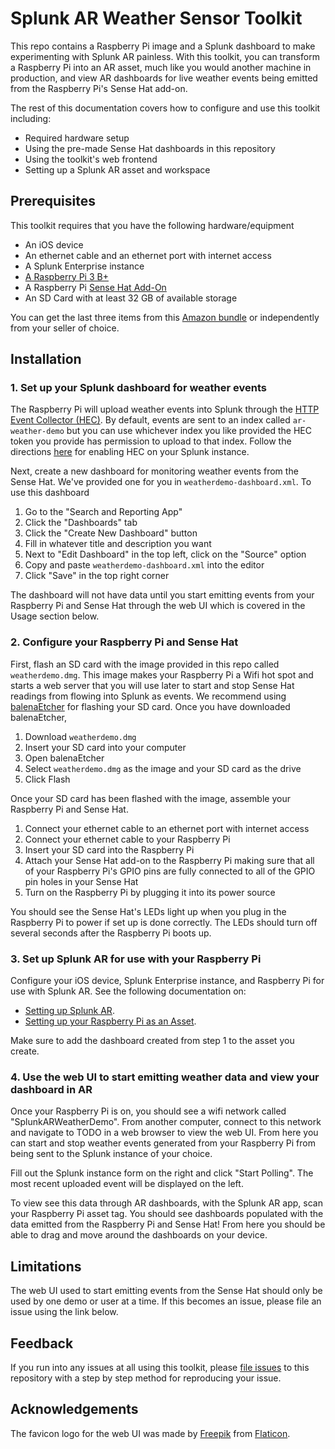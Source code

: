 # Splunk AR Weather Sensor Toolkit

This repo contains a Raspberry Pi image and a Splunk dashboard to make experimenting with Splunk AR painless. With this
toolkit, you can transform a Raspberry Pi into an AR asset, much like you would another machine in production, and view
AR dashboards for live weather events being emitted from the Raspberry Pi's Sense Hat add-on.

The rest of this documentation covers how to configure and use this toolkit including:

- Required hardware setup
- Using the pre-made Sense Hat dashboards in this repository
- Using the toolkit's web frontend
- Setting up a Splunk AR asset and workspace

## Prerequisites

This toolkit requires that you have the following hardware/equipment

- An iOS device
- An ethernet cable and an ethernet port with internet access
- A Splunk Enterprise instance
- [A Raspberry Pi 3 B+](https://www.raspberrypi.org/products/raspberry-pi-3-model-b-plus/)
- A Raspberry Pi [Sense Hat Add-On](https://www.raspberrypi.org/products/sense-hat/)
- An SD Card with at least 32 GB of available storage

You can get the last three items from this [Amazon bundle](https://www.amazon.com/gp/product/B07CHVB12D/ref=ox_sc_act_title_1?smid=A6EGA15UEFYEQ&psc=1)
or independently from your seller of choice.

## Installation

### 1. Set up your Splunk dashboard for weather events

The Raspberry Pi will upload weather events into Splunk through the [HTTP Event Collector (HEC)](https://docs.splunk.com/Documentation/Splunk/latest/Data/UsetheHTTPEventCollector).
By default, events are sent to an index called `ar-weather-demo` but you can use whichever index you
like provided the HEC token you provide has permission to upload to that index. Follow the directions
[here](https://docs.splunk.com/Documentation/Splunk/latest/Data/UsetheHTTPEventCollector) for enabling HEC on your
Splunk instance.

Next, create a new dashboard for monitoring weather events from the Sense Hat. We've provided one for you in
`weatherdemo-dashboard.xml`. To use this dashboard

1. Go to the "Search and Reporting App"
2. Click the "Dashboards" tab
3. Click the "Create New Dashboard" button
4. Fill in whatever title and description you want
5. Next to "Edit Dashboard" in the top left, click on the "Source" option
6. Copy and paste `weatherdemo-dashboard.xml` into the editor
7. Click "Save" in the top right corner

The dashboard will not have data until you start emitting events from your Raspberry Pi and Sense Hat through the web
UI which is covered in the Usage section below.

### 2. Configure your Raspberry Pi and Sense Hat

First, flash an SD card with the image provided in this repo called `weatherdemo.dmg`. This image makes your Raspberry
Pi a Wifi hot spot and starts a web server that you will use later to start and stop Sense Hat readings from flowing
into Splunk as events. We recommend using [balenaEtcher](https://www.balena.io/etcher/) for flashing your SD card. Once
you have downloaded balenaEtcher,

1. Download `weatherdemo.dmg`
2. Insert your SD card into your computer
3. Open balenaEtcher
4. Select `weatherdemo.dmg` as the image and your SD card as the drive
5. Click Flash

Once your SD card has been flashed with the image, assemble your Raspberry Pi and Sense Hat.

1. Connect your ethernet cable to an ethernet port with internet access
2. Connect your ethernet cable to your Raspberry Pi
3. Insert your SD card into the Raspberry Pi
4. Attach your Sense Hat add-on to the Raspberry Pi making sure that all of your Raspberry Pi's GPIO pins are fully
connected to all of the GPIO pin holes in your Sense Hat
5. Turn on the Raspberry Pi by plugging it into its power source

You should see the Sense Hat's LEDs light up when you plug in the Raspberry Pi to power if set up is done correctly. The
LEDs should turn off several seconds after the Raspberry Pi boots up.

### 3. Set up Splunk AR for use with your Raspberry Pi

Configure your iOS device, Splunk Enterprise instance, and Raspberry Pi for use with Splunk AR. See the following
documentation on:

- [Setting up Splunk AR](https://docs.splunk.com/Documentation/AR/1.5.0/UseSplunkAR/GetStartedWithAR#Set_up_Splunk_AR).
- [Setting up your Raspberry Pi as an Asset](https://docs.splunk.com/Documentation/AR/1.5.0/UseSplunkAR/GetStartedWithAR#Set_up_and_use_asset_tags).

Make sure to add the dashboard created from step 1 to the asset you create.

### 4. Use the web UI to start emitting weather data and view your dashboard in AR

Once your Raspberry Pi is on, you should see a wifi network called "SplunkARWeatherDemo". From another computer, connect
to this network and navigate to TODO in a web browser to view the web UI. From here you can start and stop weather
events generated from your Raspberry Pi from being sent to the Splunk instance of your choice.

Fill out the Splunk instance form on the right and click "Start Polling". The most recent uploaded event will be
displayed on the left.

To view see this data through AR dashboards, with the Splunk AR app, scan your Raspberry Pi asset tag. You should see
dashboards populated with the data emitted from the Raspberry Pi and Sense Hat! From here you should be able to drag
and move around the dashboards on your device. 

## Limitations

The web UI used to start emitting events from the Sense Hat should only be used by one demo or user at a time. If this
becomes an issue, please file an issue using the link below.

## Feedback

If you run into any issues at all using this toolkit, please [file issues](https://github.com/kingkupps/SplunkARWeatherDemoToolkit/issues/new?assignees=&labels=&template=bug_report.md&title=)
to this repository with a step by step method for reproducing your issue.

## Acknowledgements

The favicon logo for the web UI was made by [Freepik](https://www.flaticon.com/authors/freepik) from
[Flaticon](https://www.flaticon.com/).
